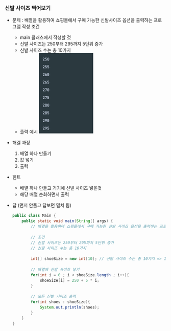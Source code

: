 ### 신발 사이즈 찍어보기

- 문제 : 배열을 활용하여 쇼핑몰에서 구매 가능한 신발사이즈 옵션을 출력하는 프로그램 작성
  조건
  - main 클래스에서 작성할 것
  - 신발 사이즈는 250부터 295까지 5단위 증가
  - 신발 사이즈 수는 총 10가지
  - 출력 예시
    ![Alt text](./images/image.png)
- 해결 과정
  1. 배열 하나 만들기
  2. 값 넣기
  3. 출력
- 힌트
  - 배열 하나 만들고 거기에 신발 사이즈 넣을것
  - 해당 배열 순회하면서 출력
- 답 (먼저 안풀고 답보면 멸치 됨)

  ```java
  public class Main {
      public static void main(String[] args) {
          // 배열을 활용하여 쇼핑몰에서 구매 가능한 신발 사이즈 옵션을 출력하는 프로그램 작성

          // 조건
          // 신발 사이즈는 250부터 295까지 5단위 증가
          // 신발 사이즈 수는 총 10가지

          int[] shoeSize = new int[10]; // 신발 사이즈 수는 총 10가지 => 10개짜리 배열 생성

          // 배열에 신발 사이즈 넣기
          for(int i = 0 ; i < shoeSize.length ; i++){
              shoeSize[i] = 250 + 5 * i;
          }

          // 모든 신발 사이즈 출력
          for(int shoes : shoeSize){
              System.out.println(shoes);
          }
      }
  }
  ```
